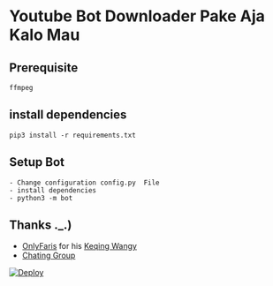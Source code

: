 # Youtube Bot Downloader Pake Aja Kalo Mau
## Prerequisite
    ffmpeg
  
    
## install dependencies
    pip3 install -r requirements.txt


## Setup Bot
    - Change configuration config.py  File
    - install dependencies
    - python3 -m bot
    
## Thanks ._.)
* [OnlyFaris](https://telegram.dog/Titit_Kuda) for his [Keqing Wangy ](https://telegram.dog/KeqingRobot)
* [Chating Group ](https://telegram.dog/AnimeChating)

[![Deploy](https://www.herokucdn.com/deploy/button.svg)](https://heroku.com/deploy?template=https://github.com/OnlyFaris/KeqingYoutube)
